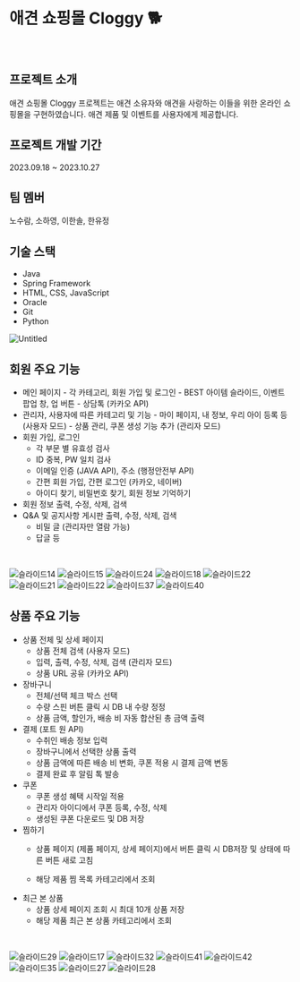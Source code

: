 # 애견 쇼핑몰 Cloggy 🐕 
<br>

## 프로젝트 소개 
애견 쇼핑몰 Cloggy 프로젝트는 애견 소유자와 애견을 사랑하는 이들을 위한 온라인 쇼핑몰을 구현하였습니다. 애견 제품 및 이벤트를 사용자에게 제공합니다.
<br>

## 프로젝트 개발 기간
2023.09.18 ~ 2023.10.27
<br>

## 팀 멤버
노수람, 소하영, 이한솔, 한유정
<br>

## 기술 스택
- Java
- Spring Framework
- HTML, CSS, JavaScript
- Oracle
- Git
- Python
  <br>

![Untitled](https://github.com/ifn477/team_project/assets/145645381/4c03313c-13a1-4f36-b00d-b1fc0cac6b9a)
<br>



## 회원 주요 기능
- 메인 페이지
        - 각 카테고리, 회원 가입 및 로그인
        - BEST 아이템 슬라이드, 이벤트 팝업 창, 업 버튼
        - 상담톡 (카카오 API)
- 관리자, 사용자에 따른 카테고리 및 기능
        - 마이 페이지, 내 정보, 우리 아이 등록 등 (사용자 모드)
        - 상품 관리, 쿠폰 생성 기능 추가 (관리자 모드)
- 회원 가입, 로그인
    - 각 부문 별 유효성 검사
    - ID 중복, PW 일치 검사
    - 이메일 인증 (JAVA API), 주소 (행정안전부 API)
    - 간편 회원 가입, 간편 로그인 (카카오, 네이버)
    - 아이디 찾기, 비밀번호 찾기, 회원 정보 기억하기
- 회원 정보 출력, 수정, 삭제, 검색
- Q&A  및 공지사항 게시판 출력, 수정, 삭제, 검색
    - 비밀 글 (관리자만 열람 가능)
    - 답글 등
<br>

![슬라이드14](https://github.com/ifn477/team_project/assets/145645381/fec98564-ebf1-4145-b670-17383f5f17ff)
![슬라이드15](https://github.com/ifn477/team_project/assets/145645381/56e82332-3107-4070-a13d-0ac49539ecf2)
![슬라이드24](https://github.com/ifn477/team_project/assets/145645381/9a6b95a1-5007-4114-9611-ed136b982db7)
![슬라이드18](https://github.com/ifn477/team_project/assets/145645381/2074d820-98c7-4d3b-9ed4-ffde03b93377)
![슬라이드22](https://github.com/ifn477/team_project/assets/145645381/aae83619-15bf-4df1-a128-b86ec1452837)
![슬라이드21](https://github.com/ifn477/team_project/assets/145645381/2dc02902-52eb-472a-ad45-1520dbcbf3d1)
![슬라이드22](https://github.com/ifn477/team_project/assets/145645381/32147cc3-6628-425e-877a-6c26d5173894)
![슬라이드37](https://github.com/ifn477/team_project/assets/145645381/8f952747-d6d4-41e2-a3f5-328c89e5834e)
![슬라이드40](https://github.com/ifn477/team_project/assets/145645381/47854410-9e0b-4c04-bf7a-91b7489f811a)
<br>

## 상품 주요 기능
- 상품 전체 및 상세 페이지
    - 상품 전체 검색 (사용자 모드)
    - 입력, 출력, 수정, 삭제, 검색 (관리자 모드)
    - 상품 URL 공유 (카카오 API)
- 장바구니
    - 전체/선택 체크 박스 선택
    - 수량 스핀 버튼 클릭 시 DB 내 수량 정정
    - 상품 금액, 할인가, 배송 비 자동 합산된 총 금액 출력
- 결제 (포트 원 API)
    - 수취인 배송 정보 입력
    - 장바구니에서 선택한 상품 출력
    - 상품 금액에 따른 배송 비 변화, 쿠폰 적용 시 결제 금액 변동
    - 결제 완료 후 알림 톡 발송
- 쿠폰
    - 쿠폰 생성 혜택 시작일 적용
    - 관리자 아이디에서 쿠폰 등록, 수정, 삭제
    - 생성된 쿠폰 다운로드 및 DB 저장
- 찜하기
    - 상품 페이지 (제품 페이지, 상세 페이지)에서 버튼 클릭 시
      DB저장 및 상태에 따른 버튼 새로 고침
    
    - 해당 제품 찜 목록 카테고리에서 조회
- 최근 본 상품
    - 상품 상세 페이지 조회 시 최대 10개 상품 저장
    - 해당 제품 최근 본 상품 카테고리에서 조회
 <br>
 
![슬라이드29](https://github.com/ifn477/team_project/assets/145645381/154cf612-d1d6-4044-a0bc-10969fa16896)
![슬라이드17](https://github.com/ifn477/team_project/assets/145645381/d00561ad-8357-4d20-980c-ba0138ea2e9b)
![슬라이드32](https://github.com/ifn477/team_project/assets/145645381/f32a6324-4ffc-4cda-9da8-3dd8a6334af5)
![슬라이드41](https://github.com/ifn477/team_project/assets/145645381/df699266-9ee1-4e82-8133-6f879d342e02)
![슬라이드42](https://github.com/ifn477/team_project/assets/145645381/00396751-a08b-46f8-87f2-5f09be6bb9e1)
![슬라이드35](https://github.com/ifn477/team_project/assets/145645381/0f23a05c-b4c2-404f-bb6a-cdb6f970a9be)
![슬라이드27](https://github.com/ifn477/team_project/assets/145645381/02c61e75-9e26-497d-a42e-e33acf2e9d1a)
![슬라이드28](https://github.com/ifn477/team_project/assets/145645381/328031e3-574c-430c-a6d6-5513dd27ea8e)
<br>
